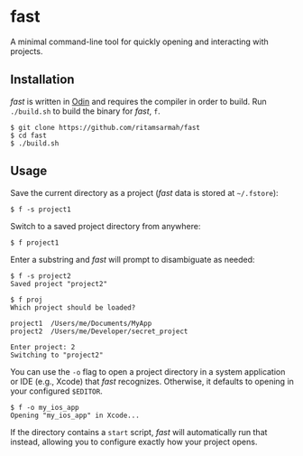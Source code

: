 # fast

A minimal command-line tool for quickly opening and interacting with projects.

## Installation

_fast_ is written in [Odin](https://github.com/odin-lang/Odin) and requires the compiler in order to build. Run `./build.sh` to build the binary for *fast*, `f`.

```
$ git clone https://github.com/ritamsarmah/fast
$ cd fast
$ ./build.sh
```

## Usage

Save the current directory as a project (_fast_ data is stored at `~/.fstore`):

```
$ f -s project1
```

Switch to a saved project directory from anywhere:

```
$ f project1
```

Enter a substring and _fast_ will prompt to disambiguate as needed:

```
$ f -s project2
Saved project "project2"

$ f proj
Which project should be loaded?

project1  /Users/me/Documents/MyApp
project2  /Users/me/Developer/secret_project

Enter project: 2
Switching to "project2"
```

You can use the `-o` flag to open a project directory in a system application or IDE (e.g., Xcode) that *fast* recognizes. Otherwise, it defaults to opening in your configured `$EDITOR`.

```
$ f -o my_ios_app
Opening "my_ios_app" in Xcode...
```

If the directory contains a `start` script, *fast* will automatically run that instead, allowing you to configure exactly how your project opens.
